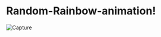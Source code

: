 # Random-Rainbow-animation!

![Capture](https://user-images.githubusercontent.com/69166337/185809326-2e109ac2-a4bf-411b-b80a-b2f1aed559b1.PNG?raw=true)
